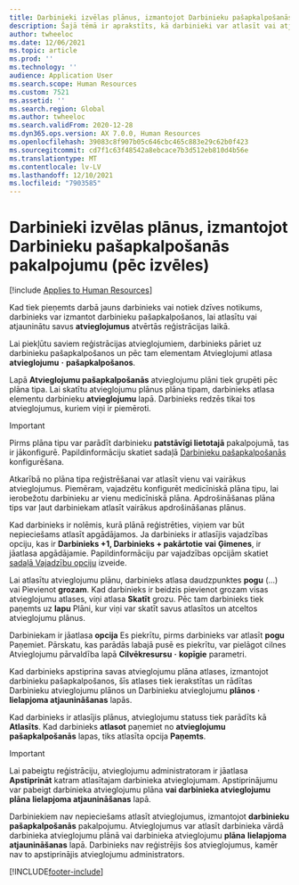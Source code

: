 ```yaml
---
title: Darbinieki izvēlas plānus, izmantojot Darbinieku pašapkalpošanās pakalpojumu (pēc izvēles)
description: Šajā tēmā ir aprakstīts, kā darbinieki var atlasīt vai atjaunināt savus atvieglojumus.
author: twheeloc
ms.date: 12/06/2021
ms.topic: article
ms.prod: ''
ms.technology: ''
audience: Application User
ms.search.scope: Human Resources
ms.custom: 7521
ms.assetid: ''
ms.search.region: Global
ms.author: twheeloc
ms.search.validFrom: 2020-12-28
ms.dyn365.ops.version: AX 7.0.0, Human Resources
ms.openlocfilehash: 39083c8f907b05c646cbc465c883e29c62b0f423
ms.sourcegitcommit: cd7f1c63f48542a8ebcace7b3d512eb810d4b56e
ms.translationtype: MT
ms.contentlocale: lv-LV
ms.lasthandoff: 12/10/2021
ms.locfileid: "7903585"
---
```

# <a name="employees-select-plans-by-using-employee-self-service-optional"></a>Darbinieki izvēlas plānus, izmantojot Darbinieku pašapkalpošanās pakalpojumu (pēc izvēles)

[!include [Applies to Human Resources](../includes/applies-to-hr.md)]

Kad tiek pieņemts darbā jauns darbinieks vai notiek dzīves notikums, darbinieks var izmantot darbinieku pašapkalpošanos, lai atlasītu vai atjauninātu savus **atvieglojumus** atvērtās reģistrācijas laikā.

Lai piekļūtu saviem reģistrācijas atvieglojumiem, darbinieks pāriet uz darbinieku pašapkalpošanos un pēc tam elementam Atvieglojumi atlasa **atvieglojumu** **·** **pašapkalpošanos**.

Lapā **Atvieglojumu pašapkalpošanās** atvieglojumu plāni tiek grupēti pēc plāna tipa. Lai skatītu atvieglojumu plānus plāna tipam, darbinieks atlasa elementu darbinieku **atvieglojumu** lapā. Darbinieks redzēs tikai tos atvieglojumus, kuriem viņi ir piemēroti.

> [!IMPORTANT]
> Pirms plāna tipu var parādīt darbinieku **patstāvīgi lietotajā** pakalpojumā, tas ir jākonfigurē. Papildinformāciju skatiet sadaļā [Darbinieku pašapkalpošanās](/hr-benefits-setup-employee-self-service.md) konfigurēšana.

Atkarībā no plāna tipa reģistrēšanai var atlasīt vienu vai vairākus atvieglojumus. Piemēram, vajadzētu konfigurēt medicīniskā plāna tipu, lai ierobežotu darbinieku ar vienu medicīniskā plāna. Apdrošināšanas plāna tips var ļaut darbiniekam atlasīt vairākus apdrošināšanas plānus.

Kad darbinieks ir nolēmis, kurā plānā reģistrēties, viņiem var būt nepieciešams atlasīt apgādājamos. Ja darbinieks ir atlasījis vajadzības opciju, kas ir **Darbinieks +1, Darbinieks + pakārtotie** **vai** **Ģimenes**, ir jāatlasa apgādājamie. Papildinformāciju par vajadzības opcijām skatiet [sadaļā Vajadzību opciju](/hr-benefits-setup-coverage-options.md) izveide.

Lai atlasītu atvieglojumu plānu, darbinieks atlasa daudzpunktes **pogu** (...) vai Pievienot **grozam**. Kad darbinieks ir beidzis pievienot grozam visas atvieglojumu atlases, viņi atlasa **Skatīt** grozu. Pēc tam darbinieks tiek paņemts uz **lapu** Plāni, kur viņi var skatīt savus atlasītos un atceltos atvieglojumu plānus.

Darbiniekam ir jāatlasa **opcija** Es piekrītu, pirms darbinieks var atlasīt **pogu** Paņemiet. Pārskatu, kas parādās labajā pusē es piekrītu, var pielāgot cilnes Atvieglojumu pārvaldība lapā **Cilvēkresursu** **·** **kopīgie** parametri.

Kad darbinieks apstiprina savas atvieglojumu plāna atlases, izmantojot darbinieku pašapkalpošanos, šīs atlases tiek ierakstītas un rādītas Darbinieku atvieglojumu plānos un Darbinieku atvieglojumu **plānos** **·** **lielapjoma atjaunināšanas** lapās.

Kad darbinieks ir atlasījis plānus, atvieglojumu statuss tiek parādīts kā **Atlasīts**. Kad darbinieks **atlasot** paņemiet no **atvieglojumu pašapkalpošanās** lapas, tiks atlasīta opcija **Paņemts**.

> [!IMPORTANT]
> Lai pabeigtu reģistrāciju, atvieglojumu administratoram ir jāatlasa **Apstiprināt** katram atlasītajam darbinieka atvieglojumam. Apstiprinājumu var pabeigt darbinieka atvieglojumu plāna **vai darbinieka atvieglojumu plāna** **lielapjoma atjaunināšanas** lapā.
>

Darbiniekiem nav nepieciešams atlasīt atvieglojumus, izmantojot **darbinieku pašapkalpošanās** pakalpojumu. Atvieglojumus var atlasīt darbinieka vārdā darbinieka atvieglojumu plānā vai darbinieka atvieglojumu **plāna** **lielapjoma atjaunināšanas** lapā. Darbinieks nav reģistrējis šos atvieglojumus, kamēr nav to apstiprinājis atvieglojumu administrators.

[!INCLUDE[footer-include](../includes/footer-banner.md)]
